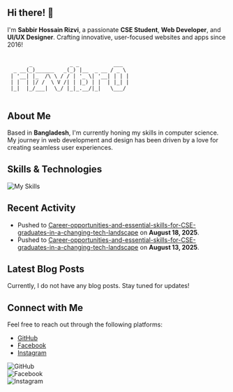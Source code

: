 ## Hi there! 👋

I'm **Sabbir Hossain Rizvi**, a passionate **CSE Student**, **Web Developer**, and **UI/UX Designer**. Crafting innovative, user-focused websites and apps since 2016!

## 

```
       _            _ _           ___  
  _ __(_)______   _(_) |__  _ __ / _ \ 
 | '__| |_  /\ \ / / | '_ \| '__| | | |
 | |  | |/ /  \ V /| | |_) | |  | |_| |
 |_|  |_/___|  \_/ |_|_.__/|_|   \___/ 
                                       
```

## About Me

Based in **Bangladesh**, I'm currently honing my skills in computer science. My journey in web development and design has been driven by a love for creating seamless user experiences.

## Skills & Technologies
![My Skills](https://skillicons.dev/icons?i=cpp,html,css,js,react,django,firebase,tailwind,webpack,git,github,mongodb,express,flutter)

## Recent Activity

- Pushed to [Career-opportunities-and-essential-skills-for-CSE-graduates-in-a-changing-tech-landscape](https://github.com/alaminsoyaib/Career-opportunities-and-essential-skills-for-CSE-graduates-in-a-changing-tech-landscape) on **August 18, 2025**.  
- Pushed to [Career-opportunities-and-essential-skills-for-CSE-graduates-in-a-changing-tech-landscape](https://github.com/alaminsoyaib/Career-opportunities-and-essential-skills-for-CSE-graduates-in-a-changing-tech-landscape) on **August 13, 2025**.

## Latest Blog Posts

Currently, I do not have any blog posts. Stay tuned for updates!

## Connect with Me
Feel free to reach out through the following platforms:

- [GitHub](https://github.com/RizviBR0)  
- [Facebook](https://facebook.com/rizvibr0)  
- [Instagram](https://instagram.com/rizvibr0)  

![GitHub](https://img.shields.io/badge/GitHub-RizviBR0-181717?style=flat-square&logo=github&logoColor=white)  
![Facebook](https://img.shields.io/badge/Facebook-rizvibr0-3b5998?style=flat-square&logo=facebook&logoColor=white)  
![Instagram](https://img.shields.io/badge/Instagram-rizvibr0-e1306c?style=flat-square&logo=instagram&logoColor=white)
